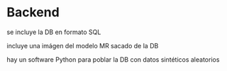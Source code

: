 # Backend

se incluye la DB en formato SQL

incluye una imágen del modelo MR sacado de la DB

hay un software Python para poblar la DB con datos sintéticos aleatorios
